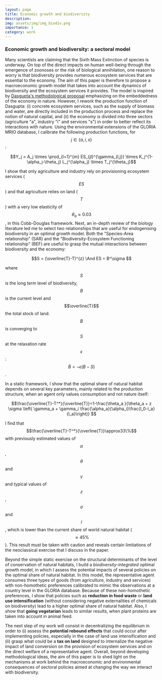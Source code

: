 ```yaml
---
layout: page
title: Economic growth and biodiversity
description: 
img: assets/img/img_biodiv.png
importance: 1
category: work
---
```

### Economic growth and biodiversity: a sectoral model

Many scientists are claiming that the Sixth Mass Extinction of species is underway. On top of the direct impacts on human well-being through the emergence of zoonoses or the risk of biological annihilation, one reason to worry is that biodiversity provides numerous ecosystem services that are essential to the economy. The aim of this paper is therefore to propose a macroeconomic growth model that takes into account the dynamics of biodiversity and the ecosystem services it provides. The model is inspired by [Dasgupta's methodological proposal](https://www.gov.uk/government/publications/final-report-the-economics-of-biodiversity-the-dasgupta-review) emphasizing on the embeddedness of the economy in nature. However, I rework the production function of Dasgupta: (i) concrete ecosystem services, such as the supply of biomass and water, are directly included in the production process and replace the notion of natural capital, and (ii) the economy is divided into three sectors (agriculture "a", industry "i" and services "s") in order to better reflect its interactions with nature. Using the environmental extensions of the GLORIA MRIO database, I calibrate the following production functions, for $$j \in \{a,i,s\}$$:

$$Y_j = A_j \times \prod_{l=1}^{m} ES_{jl}^{\gamma_{l,j}} \times K_j^{1-\alpha_j-\theta_j} L_j^{\alpha_j} \times T_j^{\theta_j}$$

I show that only agriculture and industry rely on provisioning ecosystem services ($$ES$$) and that agriculture relies on land ($$T$$) with a very low elasticity of $$\theta_a \approx 0.03$$, in this Cobb-Douglas framework.  Next, an in-depth review of the biology literature led me to select two relationships that are useful for endogenising biodiversity in an optimal growth model. Both the "Species-Area relationship" (SAR) and the "Biodiversity-Ecosystem Functioning relationship" (BEF) are useful to grasp the mutual interactions between biodiversity and the economy:

$$S = (\overline{T}-T)^{z} \And  ES = B^\sigma $$

where $$S$$ is the long term level of biodiversity, $$B$$ is the current level and $$\overline{T}$$ the total stock of land. $$B$$ is converging to $$S$$ at the relaxation rate $$\epsilon$$: $$\dot{B}=-\epsilon(B-S)$$.

In a static framework, I show that the optimal share of natural habitat depends on several key parameters, mainly related to the production structure, when an agent only values consumption and not nature itself:

$$\frac{\overline{T}-T^*}{\overline{T}}=1-\frac{\theta_a }{\theta_a + z \sigma \left( \gamma_a + \gamma_i \frac{\alpha_a}{\alpha_i}\frac{l_0-l_a}{l_a}\right)} $$

I find that $$\frac{\overline{T}-T^*}{\overline{T}}\approx33\%$$ with previously estimated values of $$\alpha$$, $$\theta$$ and $$\gamma$$ and typical values of $$z$$, $$\sigma$$ and $$l$$, which is lower than the current share of world natural habitat ($$\approx45\%$$). This result must be taken with caution and reveals certain limitations of the neoclassical exercise that I discuss in the paper.

Beyond the simple static exercise on the structural determinants of the level of conservation of natural habitats, I build a *biodiversity-integrated* optimal growth model, in which I assess the potential impacts of several policies on the optimal share of natural habitat. In this model, the representative agent consumes three types of goods (from agriculture, industry and services) with non-homothetic preferences calibrated to mimic the observations at a country level in the GLORIA database. Because of these non-homothetic preferences, I show that policies such as **reduction in food waste** or **land use intensification** (without considering negative externalities of chemicals on biodiversity) lead to a higher optimal share of natural habitat. Also, I show that **going vegetarian** leads to similar results, when plant proteins are taken into account in animal feed.

The next step of my work will consist in decentralizing the equilibrium in order to (i) assess the **potential rebound effects** that could occur after implementing policies, especially in the case of land use intensification and (ii) grasp what could be a **tax on land** designed to internalize the negative impact of land conversion on the provision of ecosystem services and on the direct welfare of a representative agent. Overall, beyond developing methodological ideas, the aim of this paper is to shed light on the mechanisms at work behind the macroeconomic and environmental consequences of sectoral policies aimed at changing the way we interact with biodiversity.
